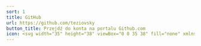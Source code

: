 ```yaml
---
sort: 1
title: GitHub
url: https://github.com/teziovsky
button_title: Przejdź do konta na portalu Github.com
icon: <svg width="35" height="38" viewBox="0 0 35 38" fill="none" xmlns="http://www.w3.org/2000/svg"> <path d="M24.3036 36.9374V30.4957C24.366 29.7019 24.2588 28.904 23.989 28.155C23.7193 27.4059 23.2931 26.7228 22.7389 26.1512C27.9656 25.5686 33.4586 23.5878 33.4586 14.4994C33.4582 12.1754 32.5642 9.94055 30.9618 8.25736C31.7206 6.22414 31.6669 3.97674 30.812 1.98204C30.812 1.98204 28.8478 1.39945 24.3036 4.44556C20.4885 3.41158 16.4669 3.41158 12.6518 4.44556C8.1076 1.39945 6.14344 1.98204 6.14344 1.98204C5.28849 3.97674 5.23484 6.22414 5.99363 8.25736C4.37923 9.95303 3.48437 12.2081 3.49682 14.5493C3.49682 23.5712 8.98981 25.552 14.2165 26.2011C13.6688 26.767 13.2465 27.4419 12.9769 28.1818C12.7073 28.9217 12.5966 29.7101 12.6518 30.4957V36.9374M12.6518 31.9438C4.32909 34.4406 4.32909 27.7825 1 26.9502L12.6518 31.9438Z" stroke="white" stroke-width="2" stroke-linecap="round" stroke-linejoin="round"/></svg>
---
```

